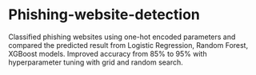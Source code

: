 # Phishing-website-detection
Classified phishing websites using one-hot encoded parameters and compared the predicted result from Logistic Regression, Random Forest, XGBoost models. Improved accuracy from 85% to 95% with hyperparameter tuning with grid and random search.
